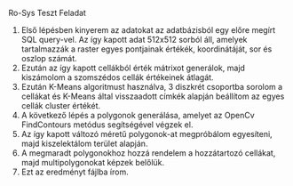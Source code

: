Ro-Sys Teszt Feladat

1. Első lépésben kinyerem az adatokat az adatbázisból egy előre megírt SQL query-vel. 
Az így kapott adat 512x512 sorból áll, amelyek tartalmazzák a raster egyes pontjainak értékék, koordinátáját, sor és oszlop számát.
2. Ezután az így kapott cellákból érték mátrixot generálok, majd kiszámolom a szomszédos cellák értékeinek átlagát.
3. Ezután K-Means algoritmust használva, 3 diszkrét csoportba sorolom a cellákat és K-Means által visszaadott címkék alapján beállítom az egyes cellák cluster értékét.
4. A következő lépés a polygonok generálása, amelyet az OpenCv FindContours metódus segítségével végzek el.
5. Az így kapott változó méretű polygonok-at megpróbálom egyesíteni, majd kiszelektálom terület alapján.
6. A megmaradt polygonokhoz hozzá rendelem a hozzátartozó cellákat, majd multipolygonokat képzek belőlük.
7. Ezt az eredményt fájlba írom.
